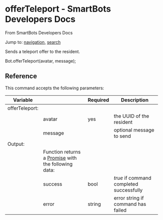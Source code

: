 # offerTeleport - SmartBots Developers Docs

From SmartBots Developers Docs

Jump to: [navigation](#mw-head), [search](#p-search)

Sends a teleport offer to the resident.

Bot.offerTeleport(avatar, message);

## Reference

This command accepts the following parameters:

| Variable |     | Required | Description |
| --- | --- | --- | --- |
| offerTeleport: |     |     |     |
|     | avatar | yes | the UUID of the resident |
|     | message |     | optional message to send |
| Output: |     |     |     |
|     | Function returns a [Promise](https://www.mysmartbots.com/dev/docs/Bot_Playground/Callbacks_and_return_values "Bot Playground/Callbacks and return values") with the following data: |     |     |
|     | success | bool | _true_ if command completed successfully |
|     | error | string | error string if command has failed |
